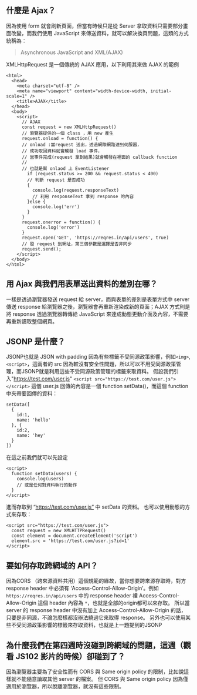 ## 什麼是 Ajax？

因為使用 form 就會刷新頁面，但當有時候只是從 Server 拿取資料只需要部分畫面改變，而我們使用 JavaScript 來傳送資料，就可以解決換頁問題，這類的方式統稱為：
> Asynchronous JavaScript and XML(AJAX)

XMLHttpRequest 是一個傳統的 AJAX 應用，以下利用其來做 AJAX 的範例
```htmlmixed=
<html>
  <head>
  	<meta charset="utf-8" />
  	<meta name="viewport" content="width-device-width, initial-scale=1" />
    <title>AJAX</title>
  </head>
  <body>
    <script>
      // AJAX
      const request = new XMLHttpRequest() 
      // 瀏覽器提供的一個 class ，用 new 產生
      request.onload = function() { 
      // onload :當request 送出，透過網際網路連到伺服器，
      // 成功取回資料就會觸發 load 事件，
      // 當事件完成(request 拿到結果)就會觸發在裡面的 callback function
      // 
      // 也就是幫 onlaod 上 EventListener
        if (request.status >= 200 && request.status < 400)
        // 判斷 request 是否成功
        {
          console.log(request.responseText)
          // 利用 responseText 拿到 response 的內容
        }else {
          console.log('err')
        }
      }
      request.onerror = function() {
        console.log('error')
      }
      request.open('GET', 'https://reqres.in/api/users', true) 
      // 發 request 到網址，第三個參數是選擇是否非同步
      request.send();
    </script>
  </body>
</html>
```

## 用 Ajax 與我們用表單送出資料的差別在哪？

一樣是透過瀏覽器發送 request 給 server，而與表單的差別是表單方式中 server 傳送 response 給瀏覽器之後，瀏覽器會再重新渲染成新的頁面；AJAX 方式則是將 response 透過瀏覽器轉傳給 JavaScript 來達成動態更動介面及內容，不需要再重新讀取整個網頁。


## JSONP 是什麼？

JSONP也就是 JSON with padding
因為有些標籤不受同源政策影響，例如`<img>`, `<script>`，這兩者的 src 因為較沒有安全性問題，所以可以不用受同源政策管理，而JSONP就是利用這些不受同源政策管理的標籤來取資料。
假設我們引入"https://test.com/user.js"
`<script src="https://test.com/user.js"></script>`
這個 user.js 回傳的內容是一個 function setData()，而這個 function 中夾帶要回傳的資料：
```htmlmixed=
setData([
  {
    id:1,
    name: 'hello'
  }, {
    id:2,
    name: 'hey'
  }
])
```
在這之前我們就可以先設定
```htmlmixed=
<script>
  function setData(users) {
    console.log(users) 
    // 或是任何對資料執行的動作
  }
</script>
```
進而存取到 “https://test.com/user.js” 中 setData 的資料。
也可以使用動態的方式來存取：
```htmlmixed=
<script src="https://test.com/user.js">
  const request = new XMLHTTPRequest()
  const element = document.createElement('script')
  element.src = 'https://test.com/user.js?id=1'
</script>
```

## 要如何存取跨網域的 API？

因為CORS （跨來源資料共用）這個規範的緣故，當你想要跨來源存取時，對方 response header 中必須有 ‘Access-Control-Allow-Origin’。例如 `https://reqres.in/api/users` 中的 response header 裡 Access-Control-Allow-Origin 這個 header 內容為 `*`，也就是全部的origin都可以來存取。
所以當 server 的 response header 中沒有加上 Access-Control-Allow-Origin 的話，只要是非同源，不論怎麼樣都沒辦法繞過它來取得 response。
另外也可以使用某些不受同源政策影響的標籤來存取資料，也就是上一題提到的JSONP


## 為什麼我們在第四週時沒碰到跨網域的問題，這週（觀看 JS102 影片的時候）卻碰到了？

因為瀏覽器主要為了安全性而有 CORS 與 Same origin policy 的限制，比如說這樣就不能隨意讀取其他 server 的檔案。
但 CORS 與 Same origin policy 因為僅適用於瀏覽器，所以脫離瀏覽器，就沒有這些限制。
